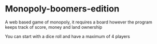 # Monopoly-boomers-edition
A web based game of monopoly, it requires a board however the program keeps track of score, money and land ownership


You can start with a dice roll and have a maximum of 4 players
